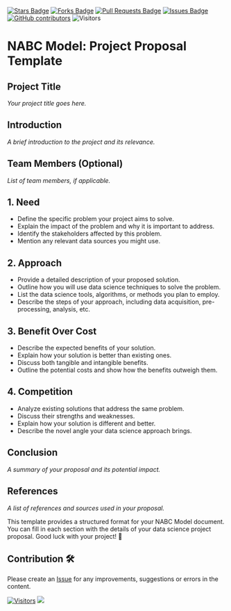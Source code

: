 <a href="https://github.com/drshahizan/research-design/stargazers"><img src="https://img.shields.io/github/stars/drshahizan/research-design" alt="Stars Badge"/></a>
<a href="https://github.com/drshahizan/research-design/network/members"><img src="https://img.shields.io/github/forks/drshahizan/research-design" alt="Forks Badge"/></a>
<a href="https://github.com/drshahizan/research-design/pulls"><img src="https://img.shields.io/github/issues-pr/drshahizan/research-design" alt="Pull Requests Badge"/></a>
<a href="https://github.com/drshahizan/research-design"><img src="https://img.shields.io/github/issues/drshahizan/research-design" alt="Issues Badge"/></a>
<a href="https://github.com/drshahizan/research-design/graphs/contributors"><img alt="GitHub contributors" src="https://img.shields.io/github/contributors/drshahizan/research-design?color=2b9348"></a>
![Visitors](https://api.visitorbadge.io/api/visitors?path=https%3A%2F%2Fgithub.com%2Fdrshahizan%2MCSD1043&labelColor=%23d9e3f0&countColor=%23697689&style=flat)

# NABC Model: Project Proposal Template

## Project Title
*Your project title goes here.*

## Introduction
*A brief introduction to the project and its relevance.*

## Team Members (Optional)
*List of team members, if applicable.*

## 1. Need
* Define the specific problem your project aims to solve.
* Explain the impact of the problem and why it is important to address.
* Identify the stakeholders affected by this problem.
* Mention any relevant data sources you might use.

## 2. Approach
* Provide a detailed description of your proposed solution.
* Outline how you will use data science techniques to solve the problem.
* List the data science tools, algorithms, or methods you plan to employ.
* Describe the steps of your approach, including data acquisition, pre-processing, analysis, etc.

## 3. Benefit Over Cost
* Describe the expected benefits of your solution.
* Explain how your solution is better than existing ones.
* Discuss both tangible and intangible benefits.
* Outline the potential costs and show how the benefits outweigh them.

## 4. Competition
* Analyze existing solutions that address the same problem.
* Discuss their strengths and weaknesses.
* Explain how your solution is different and better.
* Describe the novel angle your data science approach brings.

## Conclusion
*A summary of your proposal and its potential impact.*

## References
*A list of references and sources used in your proposal.*


This template provides a structured format for your NABC Model document. You can fill in each section with the details of your data science project proposal. Good luck with your project! 🌟

## Contribution 🛠️
Please create an [Issue](https://github.com/drshahizan/BDM/issues) for any improvements, suggestions or errors in the content.



[![Visitors](https://api.visitorbadge.io/api/visitors?path=https%3A%2F%2Fgithub.com%2Fdrshahizan&labelColor=%23697689&countColor=%23555555&style=plastic)](https://visitorbadge.io/status?path=https%3A%2F%2Fgithub.com%2Fdrshahizan)
![](https://hit.yhype.me/github/profile?user_id=81284918)
